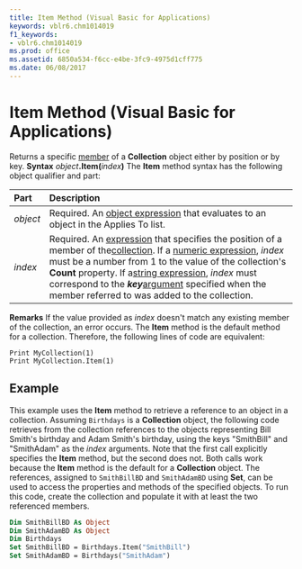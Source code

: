 ```yaml
---
title: Item Method (Visual Basic for Applications)
keywords: vblr6.chm1014019
f1_keywords:
- vblr6.chm1014019
ms.prod: office
ms.assetid: 6850a534-f6cc-e4be-3fc9-4975d1cff775
ms.date: 06/08/2017
---
```



# Item Method (Visual Basic for Applications)



Returns a specific [member](vbe-glossary.md) of a **Collection** object either by position or by key.
 **Syntax**
 _object_**.Item(**_index_**)**
The **Item** method syntax has the following object qualifier and part:


|**Part**|**Description**|
|:-----|:-----|
| _object_|Required. An [object expression](vbe-glossary.md) that evaluates to an object in the Applies To list.|
| _index_|Required. An [expression](vbe-glossary.md) that specifies the position of a member of the[collection](vbe-glossary.md). If a [numeric expression](vbe-glossary.md),  _index_ must be a number from 1 to the value of the collection's **Count** property. If a[string expression](vbe-glossary.md),  _index_ must correspond to the **_key_**[argument](vbe-glossary.md) specified when the member referred to was added to the collection.|
 **Remarks**
If the value provided as  _index_ doesn't match any existing member of the collection, an error occurs.
The **Item** method is the default method for a collection. Therefore, the following lines of code are equivalent:



```
Print MyCollection(1)
Print MyCollection.Item(1)

```


## Example

This example uses the **Item** method to retrieve a reference to an object in a collection. Assuming `Birthdays` is a **Collection** object, the following code retrieves from the collection references to the objects representing Bill Smith's birthday and Adam Smith's birthday, using the keys "SmithBill" and "SmithAdam" as the _index_ arguments. Note that the first call explicitly specifies the **Item** method, but the second does not. Both calls work because the **Item** method is the default for a **Collection** object. The references, assigned to `SmithBillBD` and `SmithAdamBD` using **Set**, can be used to access the properties and methods of the specified objects. To run this code, create the collection and populate it with at least the two referenced members.


```vb
Dim SmithBillBD As Object
Dim SmithAdamBD As Object
Dim Birthdays
Set SmithBillBD = Birthdays.Item("SmithBill")
Set SmithAdamBD = Birthdays("SmithAdam")
```


